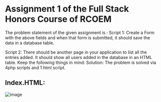# Assignment 1 of the Full Stack Honors Course of RCOEM

The problem statement of the given assignment is :
Script 1:  Create a Form with the above fields and when that form is submitted, it should save the data in a database table.

Script 2:  There should be another page in your application to list all the entries added. It should show all users added in the database in an HTML table.
Keep the following things in mind:
Solution:
The problem is solved via 4php scripts and 1 html script.

## Index.HTML:
![image](https://github.com/nikunjcodes/honorsassign1/assets/149929909/946203d4-408d-4703-a8e3-70e1df580797)

  

